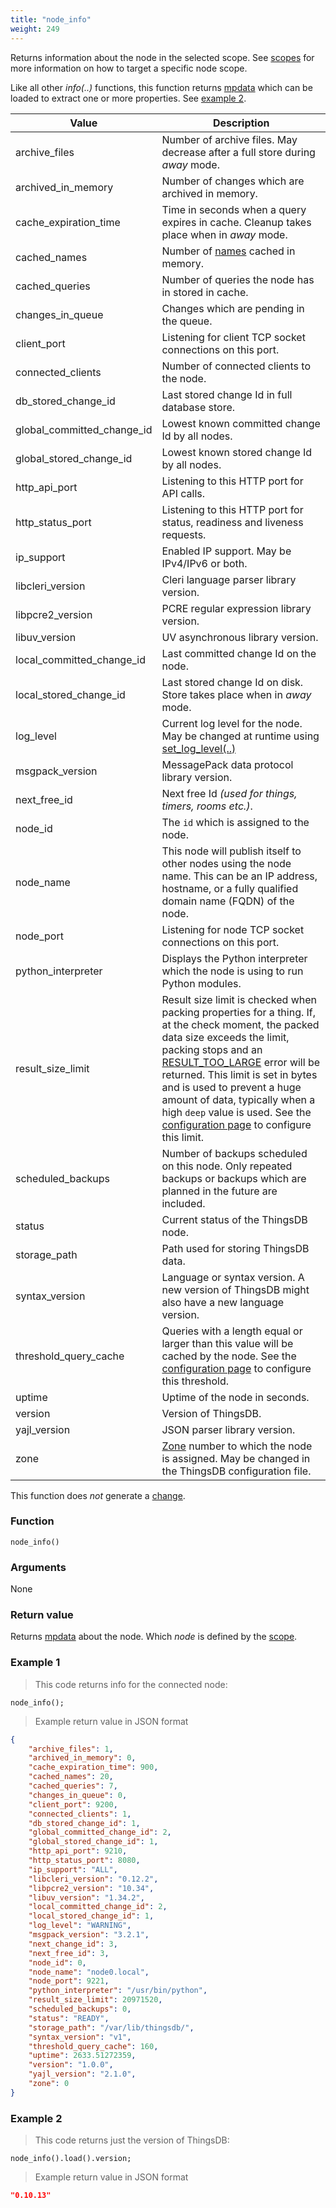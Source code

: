 ```yaml
---
title: "node_info"
weight: 249
---
```


Returns information about the node in the selected scope.
See [scopes](../../overview/scopes) for more information on how to target a specific node scope.

Like all other *info(..)* functions, this function returns [mpdata](../../data-types/mpdata) which can be loaded to extract one or more properties. See [example 2](#example-2).

Value | Description
------- | -----------
archive_files | Number of archive files. May decrease after a full store during *away* mode.
archived_in_memory | Number of changes which are archived in memory.
cache_expiration_time | Time in seconds when a query expires in cache. Cleanup takes place when in *away* mode.
cached_names | Number of [names](../../overview/names) cached in memory.
cached_queries | Number of queries the node has in stored in cache.
changes_in_queue | Changes which are pending in the queue.
client_port | Listening for client TCP socket connections on this port.
connected_clients | Number of connected clients to the node.
db_stored_change_id | Last stored change Id in full database store.
global_committed_change_id | Lowest known committed change Id by all nodes.
global_stored_change_id | Lowest known stored change Id by all nodes.
http_api_port | Listening to this HTTP port for API calls.
http_status_port | Listening to this HTTP port for status, readiness and liveness requests.
ip_support | Enabled IP support. May be IPv4/IPv6 or both.
libcleri_version | Cleri language parser library version.
libpcre2_version | PCRE regular expression library version.
libuv_version | UV asynchronous library version.
local_committed_change_id | Last committed change Id on the node.
local_stored_change_id | Last stored change Id on disk. Store takes place when in *away* mode.
log_level | Current log level for the node. May be changed at runtime using [set_log_level(..)](../../node-api/set_log_level)
msgpack_version | MessagePack data protocol library version.
next_free_id | Next free Id *(used for things, timers, rooms etc.)*.
node_id | The `id` which is assigned to the node.
node_name | This node will publish itself to other nodes using the node name. This can be an IP address, hostname, or a fully qualified domain name (FQDN) of the node.
node_port | Listening for node TCP socket connections on this port.
python_interpreter | Displays the Python interpreter which the node is using to run Python modules.
result_size_limit | Result size limit is checked when packing properties for a thing. If, at the check moment, the packed data size exceeds the limit, packing stops and an [RESULT_TOO_LARGE](../../errors/#internal-errors) error will be returned. This limit is set in bytes and is used to prevent a huge amount of data, typically when a high `deep` value is used. See the [configuration page](../../getting-started/configuration) to configure this limit.
scheduled_backups | Number of backups scheduled on this node. Only repeated backups or backups which are planned in the future are included.
status | Current status of the ThingsDB node.
storage_path | Path used for storing ThingsDB data.
syntax_version | Language or syntax version. A new version of ThingsDB might also have a new language version.
threshold_query_cache | Queries with a length equal or larger than this value will be cached by the node. See the [configuration page](../../getting-started/configuration) to configure this threshold.
uptime | Uptime of the node in seconds.
version | Version of ThingsDB.
yajl_version | JSON parser library version.
zone | [Zone](../../overview/dictionary) number to which the node is assigned. May be changed in the ThingsDB configuration file.

This function does *not* generate a [change](../../overview/changes).

### Function

`node_info()`

### Arguments

None

### Return value

Returns [mpdata](../../data-types/mpdata) about the node. Which *node* is defined by the [scope](../../overview/scopes).

### Example 1

> This code returns info for the connected node:

```thingsdb,should_pass,@n
node_info();
```

> Example return value in JSON format

```json
{
    "archive_files": 1,
    "archived_in_memory": 0,
    "cache_expiration_time": 900,
    "cached_names": 20,
    "cached_queries": 7,
    "changes_in_queue": 0,
    "client_port": 9200,
    "connected_clients": 1,
    "db_stored_change_id": 1,
    "global_committed_change_id": 2,
    "global_stored_change_id": 1,
    "http_api_port": 9210,
    "http_status_port": 8080,
    "ip_support": "ALL",
    "libcleri_version": "0.12.2",
    "libpcre2_version": "10.34",
    "libuv_version": "1.34.2",
    "local_committed_change_id": 2,
    "local_stored_change_id": 1,
    "log_level": "WARNING",
    "msgpack_version": "3.2.1",
    "next_change_id": 3,
    "next_free_id": 3,
    "node_id": 0,
    "node_name": "node0.local",
    "node_port": 9221,
    "python_interpreter": "/usr/bin/python",
    "result_size_limit": 20971520,
    "scheduled_backups": 0,
    "status": "READY",
    "storage_path": "/var/lib/thingsdb/",
    "syntax_version": "v1",
    "threshold_query_cache": 160,
    "uptime": 2633.51272359,
    "version": "1.0.0",
    "yajl_version": "2.1.0",
    "zone": 0
}
```

### Example 2
> This code returns just the version of ThingsDB:

```thingsdb,should_pass,@n
node_info().load().version;
```

> Example return value in JSON format

```json
"0.10.13"
```